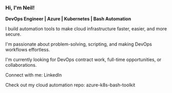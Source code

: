 
### Hi, I'm Neil!

**DevOps Engineer | Azure | Kubernetes | Bash Automation**

I build automation tools to make cloud infrastructure faster, easier, and more secure.  

I'm passionate about problem-solving, scripting, and making DevOps workflows effortless.  

I'm currently looking for DevOps contract work, full-time opportunities, or collaborations.  

Connect with me: <a href="https://www.linkedin.com/in/neilrsimon" target="_blank" style="text-decoration: none;">LinkedIn</a>

Check out my cloud automation repo: <a href="https://github.com/nsimon/azure-k8s-bash-toolkit" target="_blank" style="text-decoration: none;">azure-k8s-bash-toolkit</a>

